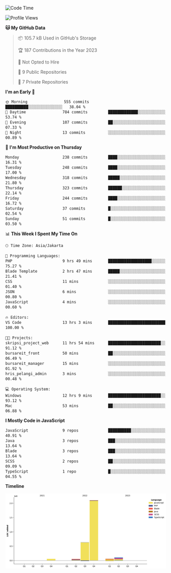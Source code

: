 <!--START_SECTION:waka-->
![Code Time](http://img.shields.io/badge/Code%20Time-127%20hrs%2013%20mins-blue)

![Profile Views](http://img.shields.io/badge/Profile%20Views-0-blue)

**🐱 My GitHub Data** 

> 📦 105.7 kB Used in GitHub's Storage 
 > 
> 🏆 187 Contributions in the Year 2023
 > 
> 🚫 Not Opted to Hire
 > 
> 📜 9 Public Repositories 
 > 
> 🔑 7 Private Repositories 
 > 
**I'm an Early 🐤** 

```text
🌞 Morning                555 commits         ██████████░░░░░░░░░░░░░░░   38.04 % 
🌆 Daytime                784 commits         █████████████░░░░░░░░░░░░   53.74 % 
🌃 Evening                107 commits         ██░░░░░░░░░░░░░░░░░░░░░░░   07.33 % 
🌙 Night                  13 commits          ░░░░░░░░░░░░░░░░░░░░░░░░░   00.89 % 
```
📅 **I'm Most Productive on Thursday** 

```text
Monday                   238 commits         ████░░░░░░░░░░░░░░░░░░░░░   16.31 % 
Tuesday                  248 commits         ████░░░░░░░░░░░░░░░░░░░░░   17.00 % 
Wednesday                318 commits         █████░░░░░░░░░░░░░░░░░░░░   21.80 % 
Thursday                 323 commits         ██████░░░░░░░░░░░░░░░░░░░   22.14 % 
Friday                   244 commits         ████░░░░░░░░░░░░░░░░░░░░░   16.72 % 
Saturday                 37 commits          █░░░░░░░░░░░░░░░░░░░░░░░░   02.54 % 
Sunday                   51 commits          █░░░░░░░░░░░░░░░░░░░░░░░░   03.50 % 
```


📊 **This Week I Spent My Time On** 

```text
🕑︎ Time Zone: Asia/Jakarta

💬 Programming Languages: 
PHP                      9 hrs 49 mins       ███████████████████░░░░░░   75.27 % 
Blade Template           2 hrs 47 mins       █████░░░░░░░░░░░░░░░░░░░░   21.41 % 
CSS                      11 mins             ░░░░░░░░░░░░░░░░░░░░░░░░░   01.40 % 
JSON                     6 mins              ░░░░░░░░░░░░░░░░░░░░░░░░░   00.80 % 
JavaScript               4 mins              ░░░░░░░░░░░░░░░░░░░░░░░░░   00.60 % 

🔥 Editors: 
VS Code                  13 hrs 3 mins       █████████████████████████   100.00 % 

🐱‍💻 Projects: 
skripsi_project_web      11 hrs 54 mins      ███████████████████████░░   91.12 % 
bursareit_front          50 mins             ██░░░░░░░░░░░░░░░░░░░░░░░   06.49 % 
bursareit_manager        15 mins             ░░░░░░░░░░░░░░░░░░░░░░░░░   01.92 % 
hris_pelangi_admin       3 mins              ░░░░░░░░░░░░░░░░░░░░░░░░░   00.48 % 

💻 Operating System: 
Windows                  12 hrs 9 mins       ███████████████████████░░   93.12 % 
Mac                      53 mins             ██░░░░░░░░░░░░░░░░░░░░░░░   06.88 % 
```

**I Mostly Code in JavaScript** 

```text
JavaScript               9 repos             ██████████░░░░░░░░░░░░░░░   40.91 % 
Java                     3 repos             ███░░░░░░░░░░░░░░░░░░░░░░   13.64 % 
Blade                    3 repos             ███░░░░░░░░░░░░░░░░░░░░░░   13.64 % 
SCSS                     2 repos             ██░░░░░░░░░░░░░░░░░░░░░░░   09.09 % 
TypeScript               1 repo              █░░░░░░░░░░░░░░░░░░░░░░░░   04.55 % 
```



**Timeline**

![Lines of Code chart](https://raw.githubusercontent.com/brstreet2/brstreet2/main/assets/bar_graph.png)


<!--END_SECTION:waka-->
